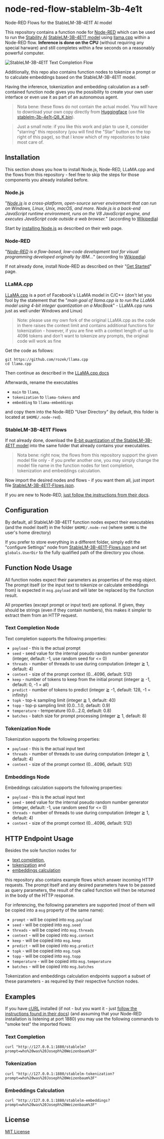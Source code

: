 # node-red-flow-stablelm-3b-4e1t

Node-RED Flows for the StableLM-3B-4E1T AI model

This repository contains a function node for [Node-RED](https://nodered.org/) which can be used to run the [Stability AI](https://huggingface.co/stabilityai) [StableLM-3B-4E1T model](https://huggingface.co/stabilityai/stablelm-3b-4e1t) using [llama.cpp](https://github.com/rozek/llama.cpp) within a Node-RED flow. **Inference is done on the CPU** (without requiring any special harware) and still completes within a few seconds on a reasonably powerful computer.

![StableLM-3B-4E1T Text Completion Flow](./StableLM-3B-4E1T-Completion-Flow.png)

Additionally, this repo also contains function nodes to tokenize a prompt or to calculate embeddings based on the StableLM-3B-4E1T model.

Having the inference, tokenization and embedding calculation as a self-contained function node gives you the possibility to create your own user interface or even use it as part of an autonomous agent.

> Nota bene: these flows do not contain the actual model. You will have to download your own copy directly from [Huggingface](https://huggingface.co/rozek/StableLM-3B-4E1T_GGUF) (use file [stablelm-3b-4e1t-Q8_K.bin](https://huggingface.co/rozek/StableLM-3B-4E1T_GGUF/blob/main/stablelm-3b-4e1t-Q8_K.bin)).

> Just a small note: if you like this work and plan to use it, consider "starring" this repository (you will find the "Star" button on the top right of this page), so that I know which of my repositories to take most care of.

## Installation ##

This section shows you how to install Node.js, Node-RED, LLaMA.cpp and the flows from this repository - feel free to skip the steps for those components you already installed before.

### Node.js ###

"_[Node.js](https://nodejs.org/en) is a cross-platform, open-source server environment that can run on Windows, Linux, Unix, macOS, and more. Node.js is a back-end JavaScript runtime environment, runs on the V8 JavaScript engine, and executes JavaScript code outside a web browser._" (according to [Wikipedia](https://en.wikipedia.org/wiki/Node.js))

Start by [installing Node.js](https://nodejs.org/en) as described on their web page.

### Node-RED ###

"_[Node-RED](https://nodered.org/) is a flow-based, low-code development tool for visual programming developed originally by IBM..._" (according to [Wikipedia](https://en.wikipedia.org/wiki/Node-RED))

If not already done, install Node-RED as described on their "[Get Started](https://nodered.org/#get-started)" page.

### LLaMA.cpp ###

[LLaMA.cpp](https://github.com/ggerganov/llama.cpp) is a port of Facebook's LLaMA model in C/C++ (don't let you fool by the statement that the "_main goal of llama.cpp is to run the LLaMA model using 4-bit integer quantization on a MacBook_" - LLaMA.cpp runs just as well under Windows and Linux)

> Note: please use my own fork of the original LLaMA.cpp as the code in there raises the context limit and contains additional functions for tokenization - however, if you are fine with a context length of up to 4096 tokens and don't want to tokenize any prompts, the original code will work as fine

Get the code as follows:

```
git https://github.com/rozek/llama.cpp
cd llama.cpp
```

Then continue as described in the [LLaMA.cpp docs](https://github.com/rozek/llama.cpp#build)

Afterwards, rename the executables

* `main` to `llama`,
* `tokenization` to `llama-tokens` and
* `embedding` to `llama-embeddings`

and copy them into the Node-RED "User Directory" (by default, this folder is located at `$HOME/.node-red`).

### StableLM-3B-4E1T Flows ###

If not already done, download the [8-bit quantization of the StableLM-3B-4E1T model](https://huggingface.co/rozek/StableLM-3B-4E1T_GGUF/blob/main/stablelm-3b-4e1t-Q8_K.bin) into the same folder that already contains your executables.

> Nota bene: right now, the flows from this repository support the given model file only - if you prefer another one, you may simply change the model file name in the function nodes for text completion, tokenization and embeddings calculation.

Now import the desired nodes and flows - if you want them all, just import file [StableLM-3B-4E1T-Flows.json](https://raw.githubusercontent.com/rozek/node-red-flow-stablelm-3b-4e1t/master/StableLM-3B-4E1T-Flows.json).

If you are new to Node-RED, [just follow the instructions from their docs](https://nodered.org/docs/user-guide/editor/workspace/import-export).

## Configuration ##

By default, all StableLM-3B-4E1T function nodes expect their executables (and the model itself) in the folder `$HOME/.node-red` (where `$HOME` is the user's home directory)

If you prefer to store everything in a different folder, simply edit the "configure Settings" node from [StableLM-3B-4E1T-Flows.json](https://raw.githubusercontent.com/rozek/node-red-flow-stablelm-3b-4e1t/master/StableLM-3B-4E1T-Flows.json) and set `globals.UserDir` to the fully qualified path of the directory you chose.

## Function Node Usage ##

All function nodes expect their parameters as properties of the msg object. The prompt itself (or the input text to tokenize or calculate embeddings from) is expected in `msg.payload` and will later be replaced by the function result.

All properties (except prompt or input text) are optional. If given, they should be strings (even if they contain numbers), this makes it simpler to extract them from an HTTP request.

### Text Completion Node ###

Text completion supports the following properties:

* `payload` - this is the actual prompt 
* `seed` - seed value for the internal pseudo random number generator (integer, default: -1, use random seed for <= 0)
* `threads` - number of threads to use during computation (integer ≧ 1, default: 4)
* `context` - size of the prompt context (0...4096, default: 512)
* `keep` - number of tokens to keep from the initial prompt (integer ≧ -1, default: 0, -1 = all)
* `predict` - number of tokens to predict (integer ≧ -1, default: 128, -1 = infinity)
* `topk` - top-k sampling limit (integer ≧ 1, default: 40)
* `topp` - top-p sampling limit (0.0...1.0, default: 0.9)
* `temperature` - temperature (0.0...2.0, default: 0.8)
* `batches` - batch size for prompt processing (integer ≧ 1, default: 8)

### Tokenization Node ###

Tokenization supports the following properties:

* `payload` - this is the actual input text 
* `threads` - number of threads to use during computation (integer ≧ 1, default: 4)
* `context` - size of the prompt context (0...4096, default: 512)

### Embeddings Node ###

Embeddings calculation supports the following properties:

* `payload` - this is the actual input text  
* `seed` - seed value for the internal pseudo random number generator (integer, default: -1, use random seed for <= 0)
* `threads` - number of threads to use during computation (integer ≧ 1, default: 4)
* `context` - size of the prompt context (0...4096, default: 512)

## HTTP Endpoint Usage ##

Besides the sole function nodes for

* [text completion](https://raw.githubusercontent.com/rozek/node-red-flow-stablelm-3b-4e1t/master/StableLM-3B-4E1T-Completion-Function.json),
* [tokenization](https://raw.githubusercontent.com/rozek/node-red-flow-stablelm-3b-4e1t/master/StableLM-3B-4E1T-Tokenization-Function.json) and
* [embeddings calculation](https://raw.githubusercontent.com/rozek/node-red-flow-stablelm-3b-4e1t/master/StableLM-3B-4E1T-Embeddings-Function.json)

this repository also contains example flows which answer incoming HTTP requests. The prompt itself and any desired parameters have to be passed as query parameters, the result of the called function will then be returned in the body of the HTTP response.

For inferencing, the following parameters are supported (most of them will be copied into a `msg` property of the same name):

* `prompt` - will be copied into `msg.payload`
* `seed` - will be copied into `msg.seed`
* `threads` - will be copied into `msg.threads`
* `context` - will be copied into `msg.context`
* `keep` - will be copied into `msg.keep`
* `predict` - will be copied into `msg.predict`
* `topk` - will be copied into `msg.topk`
* `topp` - will be copied into `msg.topp`
* `temperature` - will be copied into `msg.temperature`
* `batches` - will be copied into `msg.batches`

Tokenization and embeddings calculation endpoints support a subset of these parameters - as required by their respective function nodes.

## Examples ##

If you have [cURL](https://curl.se/) installed (if not - but you want it - just [follow the instructions found in their docs](https://everything.curl.dev/get)) (and assuming that your Node-RED installation is listening at port 1880) you may use the following commands to "smoke test" the imported flows:

### Text Completion ###

```
curl "http://127.0.0.1:1880/stablelm?prompt=who%20was%20Joseph%20Weizenbaum%3F"
```

### Tokenization ###

```
curl "http://127.0.0.1:1880/stablelm-tokenization?prompt=who%20was%20Joseph%20Weizenbaum%3F"
```

### Embeddings Calculation ###

```
curl "http://127.0.0.1:1880/stablelm-embeddings?prompt=who%20was%20Joseph%20Weizenbaum%3F"
```

## License ##

[MIT License](LICENSE.md)
